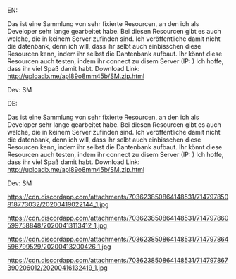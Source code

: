 EN:

Das ist eine Sammlung von sehr fixierte Resourcen, an den ich als Developer sehr lange gearbeitet habe. Bei diesen Resourcen gibt es auch welche, die in keinem Server zufinden sind. Ich veröffentliche damit nicht die datenbank, denn ich will, dass ihr selbt auch einbisschen diese Resourcen kenn, indem ihr selbst die Dantenbank aufbaut. Ihr könnt diese Resourcen auch testen, indem ihr connect zu disem Server (IP: ) Ich hoffe, dass ihr viel Spaß damit habt. 
Download Link: http://uploadb.me/apl89o8mm45b/SM.zip.html

Dev: SM

DE:

Das ist eine Sammlung von sehr fixierte Resourcen, an den ich als Developer sehr lange gearbeitet habe. Bei diesen Resourcen gibt es auch welche, die in keinem Server zufinden sind. Ich veröffentliche damit nicht die datenbank, denn ich will, dass ihr selbt auch einbisschen diese Resourcen kenn, indem ihr selbst die Dantenbank aufbaut. Ihr könnt diese Resourcen auch testen, indem ihr connect zu disem Server (IP: ) Ich hoffe, dass ihr viel Spaß damit habt. 
Download Link: http://uploadb.me/apl89o8mm45b/SM.zip.html

Dev: SM

https://cdn.discordapp.com/attachments/703623850864148531/714797850818773032/20200419022144_1.jpg

https://cdn.discordapp.com/attachments/703623850864148531/714797860599758848/20200413113412_1.jpg

https://cdn.discordapp.com/attachments/703623850864148531/714797864596799529/20200413200426_1.jpg

https://cdn.discordapp.com/attachments/703623850864148531/714797867390206012/20200416132419_1.jpg

